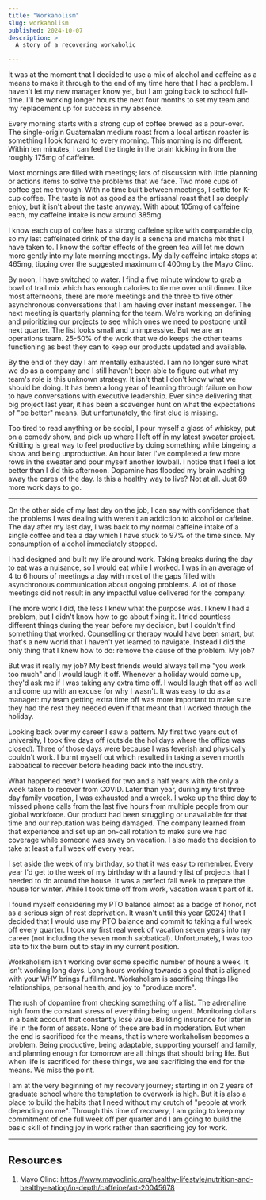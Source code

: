 ```yaml
---
title: "Workaholism"
slug: workaholism
published: 2024-10-07
description: >
  A story of a recovering workaholic

---
```


It was at the moment that I decided to use a mix of alcohol and caffeine as a means to make it
through to the end of my time here that I had a problem. I haven't let my new manager know yet, but
I am going back to school full-time. I'll be working longer hours the next four months to set my
team and my replacement up for success in my absence. 

Every morning starts with a strong cup of coffee brewed as a pour-over. The single-origin Guatemalan
medium roast from a local artisan roaster is something I look forward to every morning. This morning
is no different. Within ten minutes, I can feel the tingle in the brain kicking in from the roughly
175mg of caffeine. 

Most mornings are filled with meetings; lots of discussion with little planning or actions items to
solve the problems that we face. Two more cups of coffee get me through. With no time built between
meetings, I settle for K-cup coffee. The taste is not as good as the artisanal roast that I so
deeply enjoy, but it isn't about the taste anyway. With about 105mg of caffeine each, my caffeine
intake is now around 385mg. 

I know each cup of coffee has a strong caffeine spike with comparable dip, so my last caffeinated
drink of the day is a sencha and matcha mix that I have taken to. I know the softer effects of the
green tea will let me down more gently into my late morning meetings. My daily caffeine intake stops
at 465mg, tipping over the suggested maximum of 400mg by the Mayo Clinc. 

By noon, I have switched to water. I find a five minute window to grab a bowl of trail mix which has
enough calories to tie me over until dinner. Like most afternoons, there are more meetings and the
three to five other asynchronous conversations that I am having over instant messenger. The next
meeting is quarterly planning for the team. We're working on defining and prioritizing our projects
to see which ones we need to postpone until next quarter. The list looks small and unimpressive. But
we are an operations team. 25-50% of the work that we do keeps the other teams functioning as best
they can to keep our products updated and available.

By the end of they day I am mentally exhausted. I am no longer sure what we do as a company and I
still haven't been able to figure out what my team's role is this unknown strategy. It isn't that I
don't know what we should be doing. It has been a long year of learning through failure on how to
have conversations with executive leadership. Ever since delivering that big project last year, it
has been a scavenger hunt on what the expectations of "be better" means. But unfortunately, the
first clue is missing.

Too tired to read anything or be social, I pour myself a glass of whiskey, put on a comedy show, and
pick up where I left off in my latest sweater project. Knitting is great way to feel productive by
doing something while bingeing a show and being unproductive. An hour later I've completed a few
more rows in the sweater and pour myself another lowball. I notice that I feel a lot better than I
did this afternoon. Dopamine has flooded my brain washing away the cares of the day. Is this a
healthy way to live? Not at all. Just 89 more work days to go.

---

On the other side of my last day on the job, I can say with confidence that the problems I was
dealing with weren't an addiction to alcohol or caffeine. The day after my last day, I was back to
my normal caffeine intake of a single coffee and tea a day which I have stuck to 97% of the time
since. My consumption of alcohol immediately stopped.

I had designed and built my life around work. Taking breaks during the day to eat was a nuisance, so
I would eat while I worked. I was in an average of 4 to 6 hours of meetings a day with most of the
gaps filled with asynchronous communication about ongoing problems. A lot of those meetings did not
result in any impactful value delivered for the company.

The more work I did, the less I knew what the purpose was. I knew I had a problem, but I didn't know
how to go about fixing it. I tried countless different things during the year before my decision,
but I couldn't find something that worked. Counselling or therapy would have been smart, but that's
a new world that I haven't yet learned to navigate. Instead I did the only thing that I knew how to
do: remove the cause of the problem. My job?

But was it really my job? My best friends would always tell me "you work too much" and I would laugh
it off. Whenever a holiday would come up, they'd ask me if I was taking any extra time off. I would
laugh that off as well and come up with an excuse for why I wasn't. It was easy to do as a manager:
my team getting extra time off was more important to make sure they had the rest they needed even if
that meant that I worked through the holiday.

Looking back over my career I saw a pattern. My first two years out of university, I took five days
off (outside the holidays where the office was closed). Three of those days were because I was
feverish and physically couldn't work. I burnt myself out which resulted in taking a seven month
sabbatical to recover before heading back into the industry.

What happened next? I worked for two and a half years with the only a week taken to recover from
COVID. Later than year, during my first three day family vacation, I was exhausted and a wreck. I
woke up the third day to missed phone calls from the last five hours from multiple people from our
global workforce. Our product had been struggling or unavailable for that time and our reputation
was being damaged. The company learned from that experience and set up an on-call rotation to make
sure we had coverage while someone was away on vacation. I also made the decision to take at least a
full week off every year.

I set aside the week of my birthday, so that it was easy to remember. Every year I'd get to the week
of my birthday with a laundry list of projects that I needed to do around the house. It was a
perfect fall week to prepare the house for winter. While I took time off from work, vacation wasn't
part of it.

I found myself considering my PTO balance almost as a badge of honor, not as a serious sign of rest
deprivation. It wasn't until this year (2024) that I decided that I would use my PTO balance and
commit to taking a full week off every quarter. I took my first real week of vacation seven years
into my career (not including the seven month sabbatical). Unfortunately, I was too late to fix the
burn out to stay in my current position.

Workaholism isn't working over some specific number of hours a week. It isn't working long days.
Long hours working towards a goal that is aligned with your WHY brings fulfillment. Workaholism is
sacrificing things like relationships, personal health, and joy to "produce more". 

The rush of dopamine from checking something off a list. The adrenaline high from the constant
stress of everything being urgent. Monitoring dollars in a bank account that constantly lose value.
Building insurance for later in life in the form of assets. None of these are bad in moderation. But
when the end is sacrificed for the means, that is where workaholism becomes a problem. Being
productive, being adaptable, supporting yourself and family, and planning enough for tomorrow are
all things that should bring life. But when life is sacrificed for these things, we are sacrificing
the end for the means. We miss the point.

I am at the very beginning of my recovery journey; starting in on 2 years of graduate school where
the temptation to overwork is high. But it is also a place to build the habits that I need without
my crutch of "people at work depending on me". Through this time of recovery, I am going to keep my
commitment of one full week off per quarter and I am going to build the basic skill of finding joy
in work rather than sacrificing joy for work.

---

## Resources

1. Mayo Clinc: https://www.mayoclinic.org/healthy-lifestyle/nutrition-and-healthy-eating/in-depth/caffeine/art-20045678
